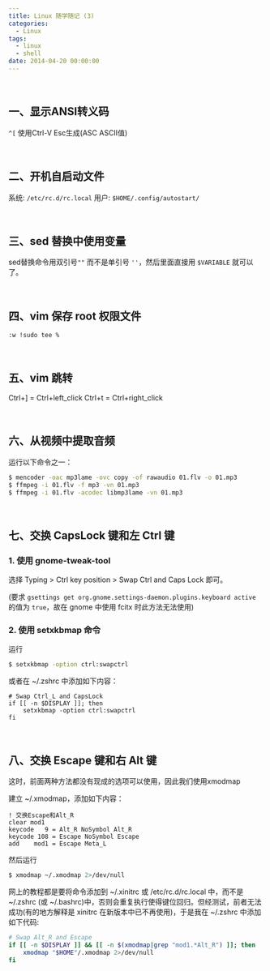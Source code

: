 ```yaml
---
title: Linux 随学随记 (3)
categories:
  - Linux
tags:
  - linux
  - shell
date: 2014-04-20 00:00:00
---
```


<br />

## 一、显示ANSI转义码

`^[`  使用Ctrl-V Esc生成(ASC ASCII值)

  <br />

## 二、开机自启动文件

系统: `/etc/rc.d/rc.local`
用户: `$HOME/.config/autostart/`

  <br />

## 三、sed 替换中使用变量

sed替换命令用双引号`""` 而不是单引号 `''`，然后里面直接用 `$VARIABLE` 就可以了。

  <br />

## 四、vim 保存 root 权限文件

```
:w !sudo tee %
```

  <br />

## 五、vim 跳转

Ctrl+] = Ctrl+left\_click
Ctrl+t = Ctrl+right\_click

  <br />

## 六、从视频中提取音频

运行以下命令之一：

```bash
$ mencoder -oac mp3lame -ovc copy -of rawaudio 01.flv -o 01.mp3
$ ffmpeg -i 01.flv -f mp3 -vn 01.mp3
$ ffmpeg -i 01.flv -acodec libmp3lame -vn 01.mp3
```

  <br />

## 七、交换 CapsLock 键和左 Ctrl 键

### 1. 使用 gnome-tweak-tool

选择 Typing > Ctrl key position > Swap Ctrl and Caps Lock 即可。

(要求 `gsettings get org.gnome.settings-daemon.plugins.keyboard active` 的值为 `true`，故在 gnome 中使用 fcitx 时此方法无法使用)

### 2. 使用 setxkbmap 命令

运行

```bash
$ setxkbmap -option ctrl:swapctrl
```

或者在 ~/.zshrc 中添加如下内容：

```shell
# Swap Ctrl_L and CapsLock
if [[ -n $DISPLAY ]]; then
    setxkbmap -option ctrl:swapctrl
fi
```

  <br />

## 八、交换 Escape 键和右 Alt 键

这时，前面两种方法都没有现成的选项可以使用，因此我们使用xmodmap

建立 ~/.xmodmap，添加如下内容：

```
! 交换Escape和Alt_R
clear mod1
keycode   9 = Alt_R NoSymbol Alt_R
keycode 108 = Escape NoSymbol Escape
add    mod1 = Escape Meta_L
```

然后运行

```bash
$ xmodmap ~/.xmodmap 2>/dev/null
```

网上的教程都是要将命令添加到 ~/.xinitrc 或 /etc/rc.d/rc.local 中，而不是 ~/.zshrc (或 ~/.bashrc)中，否则会重复执行使得键位回归。但经测试，前者无法成功(有的地方解释是 xinitrc 在新版本中已不再使用)，于是我在 ~/.zshrc 中添加如下代码:

```bash
# Swap Alt_R and Escape
if [[ -n $DISPLAY ]] && [[ -n $(xmodmap|grep "mod1.*Alt_R") ]]; then
    xmodmap "$HOME"/.xmodmap 2>/dev/null
fi
```

  <br />
